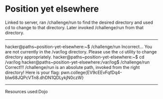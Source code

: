 # Position yet elsewhere
Linked to server, ran /challenge/run to find the desired directory and used cd to change to that directory. Later invoked /challenge/run from that directory.
***
hacker@paths~position-yet-elsewhere:~$ /challenge/run
Incorrect...
You are not currently in the /var/log directory.
Please use the `cd` utility to change directory appropriately.
hacker@paths~position-yet-elsewhere:~$ cd /var/log
hacker@paths~position-yet-elsewhere:/var/log$ /challenge/run
Correct!!!
/challenge/run is an absolute path, invoked from the right directory!
Here is your flag:
pwn.college{EV9cEEvFqfDq4-bIw68JQPcVTn8.dhDN1QDLykjN0czW}
***
Resources used:Dojo
